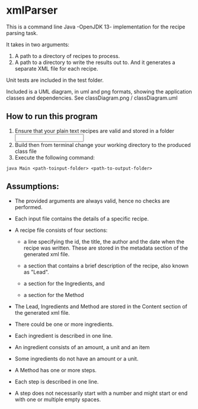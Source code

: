 # xmlParser

This is a command line Java -OpenJDK 13- implementation for the recipe parsing task.

It takes in two arguments:
  1.	A path to a directory of recipes to process.
  2.	A path to a directory to write the results out to.
And it generates a separate XML file for each recipe.

Unit tests are included in the test folder.

Included is a UML diagram, in uml and png formats, showing the application classes and  dependencies. See classDiagram.png / classDiagram.uml

## How to run this program
1. Ensure that your plain text recipes are valid and stored in a folder <input>
2. Build then from terminal change your working directory to the produced class file
3. Execute the following command:

`java Main <path-toinput-folder> <path-to-output-folder>`


## Assumptions:
- The provided arguments are always valid, hence no checks are performed.
- Each input file contains the details of a specific recipe.
- A recipe file consists of four sections:
    -	a line specifying the id, the title, the author and the date when the recipe was written. 
      These are stored in the metadata section of the generated xml file.

    -	a section that contains a brief description of the recipe, also known as "Lead".

    -	a section for the Ingredients, and

    -	a section for the Method

- The Lead, Ingredients and Method are stored in the Content section of the generated xml file.
- There could be one or more ingredients. 
- Each ingredient is described in one line.
- An ingredient consists of an amount, a unit and an item
- Some ingredients do not have an amount or a unit.   
- A Method has one or more steps.
- Each step is described in one line.
- A step does not necessarily start with a number and might start or end with one or multiple empty spaces.
